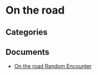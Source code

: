 # On the road

## Categories


## Documents
- [On the road Random Encounter](On%20the%20road%20Random%20Encounter.md)